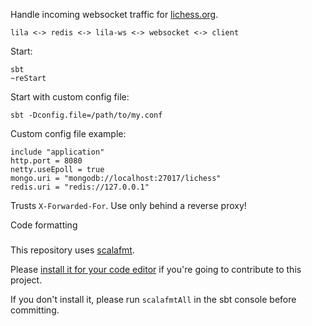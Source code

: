 Handle incoming websocket traffic for [lichess.org](https://lichess.org).

```
lila <-> redis <-> lila-ws <-> websocket <-> client
```

Start:
```
sbt
~reStart
```

Start with custom config file:
```
sbt -Dconfig.file=/path/to/my.conf
```

Custom config file example:
```
include "application"
http.port = 8080
netty.useEpoll = true
mongo.uri = "mongodb://localhost:27017/lichess"
redis.uri = "redis://127.0.0.1"
```

Trusts `X-Forwarded-For`. Use only behind a reverse proxy!

Code formatting
###

This repository uses [scalafmt](https://scalameta.org/scalafmt/).

Please [install it for your code editor](https://scalameta.org/scalafmt/docs/installation.html)
if you're going to contribute to this project.

If you don't install it, please run `scalafmtAll` in the sbt console before committing.
